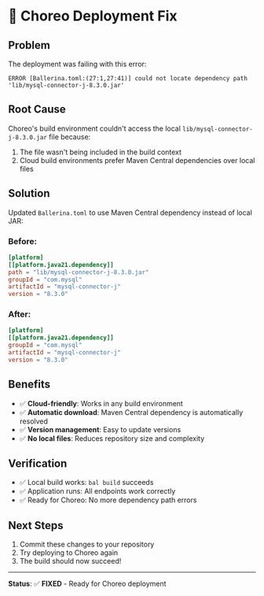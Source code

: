 # 🔧 Choreo Deployment Fix

## Problem
The deployment was failing with this error:
```
ERROR [Ballerina.toml:(27:1,27:41)] could not locate dependency path 'lib/mysql-connector-j-8.3.0.jar'
```

## Root Cause
Choreo's build environment couldn't access the local `lib/mysql-connector-j-8.3.0.jar` file because:
1. The file wasn't being included in the build context
2. Cloud build environments prefer Maven Central dependencies over local files

## Solution
Updated `Ballerina.toml` to use Maven Central dependency instead of local JAR:

### Before:
```toml
[platform]
[[platform.java21.dependency]]
path = "lib/mysql-connector-j-8.3.0.jar"
groupId = "com.mysql"
artifactId = "mysql-connector-j"
version = "8.3.0"
```

### After:
```toml
[platform]
[[platform.java21.dependency]]
groupId = "com.mysql"
artifactId = "mysql-connector-j"
version = "8.3.0"
```

## Benefits
- ✅ **Cloud-friendly**: Works in any build environment
- ✅ **Automatic download**: Maven Central dependency is automatically resolved
- ✅ **Version management**: Easy to update versions
- ✅ **No local files**: Reduces repository size and complexity

## Verification
- ✅ Local build works: `bal build` succeeds
- ✅ Application runs: All endpoints work correctly
- ✅ Ready for Choreo: No more dependency path errors

## Next Steps
1. Commit these changes to your repository
2. Try deploying to Choreo again
3. The build should now succeed!

---
**Status**: ✅ **FIXED** - Ready for Choreo deployment
